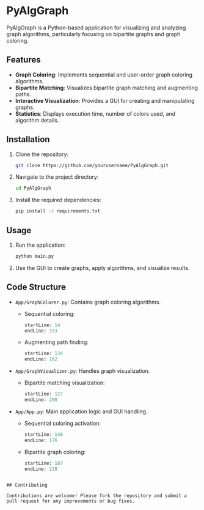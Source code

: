 # PyAlgGraph

PyAlgGraph is a Python-based application for visualizing and analyzing graph algorithms, particularly focusing on bipartite graphs and graph coloring.

## Features

- **Graph Coloring**: Implements sequential and user-order graph coloring algorithms.
- **Bipartite Matching**: Visualizes bipartite graph matching and augmenting paths.
- **Interactive Visualization**: Provides a GUI for creating and manipulating graphs.
- **Statistics**: Displays execution time, number of colors used, and algorithm details.

## Installation

1. Clone the repository:
   ```bash
   git clone https://github.com/yourusername/PyAlgGraph.git
   ```
2. Navigate to the project directory:
   ```bash
   cd PyAlgGraph
   ```
3. Install the required dependencies:
   ```bash
   pip install -r requirements.txt
   ```

## Usage

1. Run the application:
   ```bash
   python main.py
   ```
2. Use the GUI to create graphs, apply algorithms, and visualize results.

## Code Structure

- `App/GraphColorer.py`: Contains graph coloring algorithms.
  - Sequential coloring: 
    ```python:PyAlgGraph/PyAlgGraph/App/GraphColorer.py
    startLine: 14
    endLine: 193
    ```
  - Augmenting path finding:
    ```python:PyAlgGraph/PyAlgGraph/App/GraphColorer.py
    startLine: 134
    endLine: 162
    ```

- `App/GraphVisualizer.py`: Handles graph visualization.
  - Bipartite matching visualization:
    ```python:PyAlgGraph/PyAlgGraph/App/GraphVisualizer.py
    startLine: 127
    endLine: 200
    ```

- `App/App.py`: Main application logic and GUI handling.
  - Sequential coloring activation:
    ```python:PyAlgGraph/PyAlgGraph/App/App.py
    startLine: 148
    endLine: 176
    ```
  - Bipartite graph coloring:
    ```python:PyAlgGraph/PyAlgGraph/App/App.py
    startLine: 187
    endLine: 228
    ```
```

## Contributing

Contributions are welcome! Please fork the repository and submit a pull request for any improvements or bug fixes.


